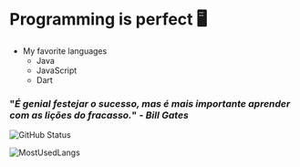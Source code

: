 # Programming is perfect 🖥️

- My favorite languages
  - Java
  - JavaScript
  - Dart
 
### "_É genial festejar o sucesso, mas é mais importante aprender com as lições do fracasso._" - _Bill Gates_

![GitHub Status](https://github-readme-stats.vercel.app/api?username=neexzera&count_private=true&theme=nightowl&show_icons=true)

![MostUsedLangs](https://github-readme-stats.vercel.app/api/top-langs/?username=neexzera&theme=nightowl&layout=compact&langs_count=8)
